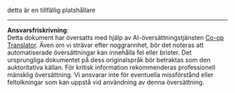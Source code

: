 <!--
CO_OP_TRANSLATOR_METADATA:
{
  "original_hash": "81db6ff2cf6e62fbe2340b094bb9509e",
  "translation_date": "2025-09-05T22:20:21+00:00",
  "source_file": "6-NLP/4-Hotel-Reviews-1/solution/R/README.md",
  "language_code": "sv"
}
-->
detta är en tillfällig platshållare

---

**Ansvarsfriskrivning**:  
Detta dokument har översatts med hjälp av AI-översättningstjänsten [Co-op Translator](https://github.com/Azure/co-op-translator). Även om vi strävar efter noggrannhet, bör det noteras att automatiserade översättningar kan innehålla fel eller brister. Det ursprungliga dokumentet på dess originalspråk bör betraktas som den auktoritativa källan. För kritisk information rekommenderas professionell mänsklig översättning. Vi ansvarar inte för eventuella missförstånd eller feltolkningar som kan uppstå vid användning av denna översättning.